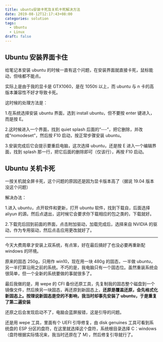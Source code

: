 ```yaml
---
title: ubuntu安装卡死及关机卡死解决方法
date: 2019-08-12T12:17:43+08:00
categories: solution
tags:
  - Ubuntu
  - Linux
draft: false
---
```


## Ubuntu 安装界面卡住

给笔记本安装 ubuntu 的时候一直有这个问题，在安装界面就直接卡死，鼠标能动，但啥都不能点。

实际上是由于我的显卡是 GTX1060，是在 1050ti 以上，而 ubuntu 与 n 卡的高版本兼容性不好才导致卡死。

<!--more-->

这时候的处理方法是：

1.在系统选择安装 ubuntu 界面，选到 install ubuntu，但不要按 enter 键进入，而是按 E。

2.这时候进入一个界面，找到 quiet splash 后面的“---”，把它删除，并改成“nomodeset”，然后按 F10 启动，按正常步骤安装 ubuntu。

3.安装完成后它会提示要重启电脑，这次选择 ubuntu，还是按 E 进入一个编辑界面，找到 splash 那一行，把它后面的删除即可（仅该行），再按 F10 启动。

## Ubuntu 关机卡死

一按关机就全屏卡死，这个问题的原因还是因为显卡版本高了（据说 19.04 版本没这个问题）

解决办法：

1.进入 ubuntu，点开软件和更新，打开 ubuntu 软件，找到下载自，后面选择 aliyun 的源。然后点退出，这时候它会要求你下载相应的包之类的，下载就好。

2.下载完后回到前面的界面，点击附加驱动，加载完成后，选择来自 NVIDIA 的驱动，作为专用驱动，然后点击应用更改就好了。

---

今天大费周章才安装上双系统，有点笨，好在最后搞好了也没必要再重新配 windows 的环境。

原来的固态 250g，只用作 win10，现在用一块 480g 的固态，一半做 ubuntu，另一半打算沿用之前的系统。不巧的是，我电脑只有一个固态位。虽然重装系统会很简单，但一个全新的系统要做的事就很多了。

最后我做的是，用 wepe 的 CFI 备份还原工具，先复制我的固态整个磁盘到一个镜像文件，然后换另一块固态，再还原到新固态上，**还原是覆盖还原，会先格式化新固态上。按理说新固态是空的不影响，我当时却事先安装了 ubuntu，于是重复了第二遍安装**

还原之后会发现启动不了，电脑会蓝屏报错，这是引导的问题。

还是用 wepe 工具，里面有个 UEFI 引导修复，由 disk genuines 工具可看到系统盘的 ESP 分区的盘符，在这里就选择这个盘符，系统根目录选择 C：windows（盘符根据实际情况来，我当时还原在了 M），然后修复引导就行了。
